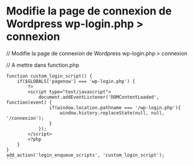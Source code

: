 # Modifie la page de connexion de Wordpress wp-login.php > connexion

// Modifie la page de connexion de Wordpress wp-login.php > connexion

// A mettre dans function.php

````
function custom_login_script() {
    if($GLOBALS['pagenow'] === 'wp-login.php') {
        ?>
        <script type="text/javascript">
            document.addEventListener('DOMContentLoaded', function(event) {
                if(window.location.pathname === '/wp-login.php'){
                    window.history.replaceState(null, null, '/connexion');
                }
            });
        </script>
        <?php
    }
}
add_action('login_enqueue_scripts', 'custom_login_script');
```
